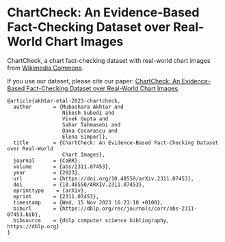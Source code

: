 # ChartCheck: An Evidence-Based Fact-Checking Dataset over Real-World Chart Images

ChartCheck, a chart fact-checking dataset with real-world chart images from [Wikimedia Commons](https://commons.wikimedia.org/wiki/Main_Page).

If you use our dataset, please cite our paper: [ChartCheck: An Evidence-Based Fact-Checking Dataset over Real-World Chart Images](https://arxiv.org/pdf/2311.07453.pdf).

```
@article{akhtar-etal-2023-chartcheck,
  author       = {Mubashara Akhtar and
                  Nikesh Subedi and
                  Vivek Gupta and
                  Sahar Tahmasebi and
                  Oana Cocarascu and
                  Elena Simperl},
  title        = {ChartCheck: An Evidence-Based Fact-Checking Dataset over Real-World
                  Chart Images},
  journal      = {CoRR},
  volume       = {abs/2311.07453},
  year         = {2023},
  url          = {https://doi.org/10.48550/arXiv.2311.07453},
  doi          = {10.48550/ARXIV.2311.07453},
  eprinttype    = {arXiv},
  eprint       = {2311.07453},
  timestamp    = {Wed, 15 Nov 2023 16:23:10 +0100},
  biburl       = {https://dblp.org/rec/journals/corr/abs-2311-07453.bib},
  bibsource    = {dblp computer science bibliography, https://dblp.org}
}
```
